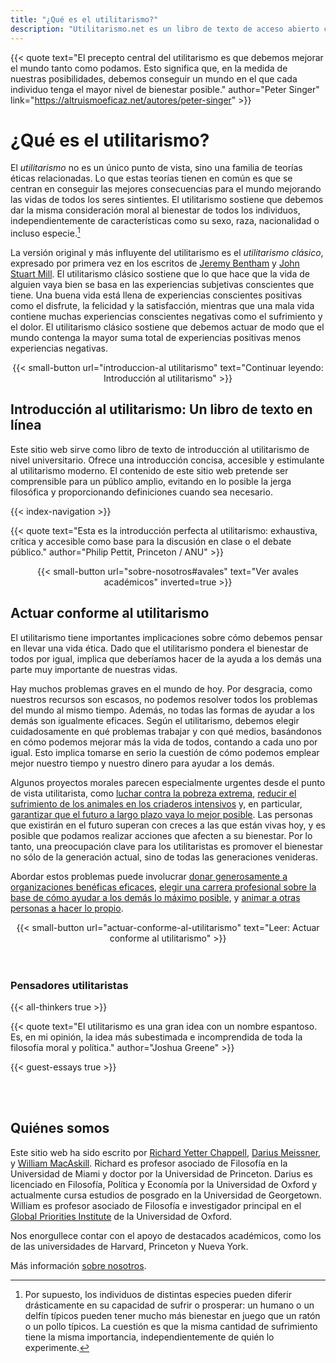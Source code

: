```yaml
---
title: "¿Qué es el utilitarismo?"
description: "Utilitarismo.net es un libro de texto de acceso abierto con ensayos de invitados, guías de estudio y otros recursos"
---
```


<div class="dark-background">

<div class="homepage-center">

{{< quote
     text="El precepto central del utilitarismo es que debemos mejorar el mundo tanto como podamos. Esto significa que, en la medida de nuestras posibilidades, debemos conseguir un mundo en el que cada individuo tenga el mayor nivel de bienestar posible."
     author="Peter Singer"
     link="https://altruismoeficaz.net/autores/peter-singer" >}}

</div>
</div>

<div class="homepage-center">

# ¿Qué es el utilitarismo?

El _utilitarismo_ no es un único punto de vista, sino una familia de teorías éticas relacionadas. Lo que estas teorías tienen en común es que se centran en conseguir las mejores consecuencias para el mundo mejorando las vidas de todos los seres sintientes. El utilitarismo sostiene que debemos dar la misma consideración moral al bienestar de todos los individuos, independientemente de características como su sexo, raza, nacionalidad o incluso especie.[^1]

La versión original y más influyente del utilitarismo es el _utilitarismo clásico_, expresado por primera vez en los escritos de [Jeremy Bentham](https://altruismoeficaz.net/autores/jeremy-bentham) y [John Stuart Mill](https://altruismoeficaz.net/autores/john-stuart-mill). El utilitarismo clásico sostiene que lo que hace que la vida de alguien vaya bien se basa en las experiencias subjetivas conscientes que tiene. Una buena vida está llena de experiencias conscientes positivas como el disfrute, la felicidad y la satisfacción, mientras que una mala vida contiene muchas experiencias conscientes negativas como el sufrimiento y el dolor. El utilitarismo clásico sostiene que debemos actuar de modo que el mundo contenga la mayor suma total de experiencias positivas menos experiencias negativas.

<center>
{{< small-button url="introduccion-al utilitarismo" text="Continuar leyendo: Introducción al utilitarismo" >}}
</center>

</div>

<div class="dark-background">

<div class="homepage-center">

## Introducción al utilitarismo: Un libro de texto en línea

Este sitio web sirve como libro de texto de introducción al utilitarismo de nivel universitario. Ofrece una introducción concisa, accesible y estimulante al utilitarismo moderno. El contenido de este sitio web pretende ser comprensible para un público amplio, evitando en lo posible la jerga filosófica y proporcionando definiciones cuando sea necesario.

{{< index-navigation >}}

{{< quote
     text="Esta es la introducción perfecta al utilitarismo: exhaustiva, crítica y accesible como base para la discusión en clase o el debate público."
     author="Philip Pettit, Princeton / ANU" >}}

<center>
{{< small-button url="sobre-nosotros#avales" text="Ver avales académicos" inverted=true >}}
</center>

</div>
</div>

<div class="homepage-center">

## Actuar conforme al utilitarismo

El utilitarismo tiene importantes implicaciones sobre cómo debemos pensar en llevar una vida ética. Dado que el utilitarismo pondera el bienestar de todos por igual, implica que deberíamos hacer de la ayuda a los demás una parte muy importante de nuestras vidas.

Hay muchos problemas graves en el mundo de hoy. Por desgracia, como nuestros recursos son escasos, no podemos resolver todos los problemas del mundo al mismo tiempo. Además, no todas las formas de ayudar a los demás son igualmente eficaces. Según el utilitarismo, debemos elegir cuidadosamente en qué problemas trabajar y con qué medios, basándonos en cómo podemos mejorar más la vida de todos, contando a cada uno por igual. Esto implica tomarse en serio la cuestión de cómo podemos emplear mejor nuestro tiempo y nuestro dinero para ayudar a los demás.

Algunos proyectos morales parecen especialmente urgentes desde el punto de vista utilitarista, como [luchar contra la pobreza extrema](./actuar-conforme-al-utilitarismo.md#salud-y-desarrollo-globales), [reducir el sufrimiento de los animales en los criaderos intensivos](./actuar-conforme-al-utilitarismo.md#bienestar-animal-en-las-granjas) y, en particular, [garantizar que el futuro a largo plazo vaya lo mejor posible](./actuar-conforme-al-utilitarismo.md#reduccion-del-riesgo-existencial). Las personas que existirán en el futuro superan con creces a las que están vivas hoy, y es posible que podamos realizar acciones que afecten a su bienestar.
Por lo tanto, una preocupación clave para los utilitaristas es promover el bienestar no sólo de la generación actual, sino de todas las generaciones venideras.

Abordar estos problemas puede involucrar [donar generosamente a organizaciones benéficas eficaces](./actuar-conforme-al-utilitarismo.md#donaciones-a-organizaciones-beneficas), [elegir una carrera profesional sobre la base de cómo ayudar a los demás lo máximo posible](./actuar-conforme-al-utilitarismo.md#eleccion-de-carrera-profesional), y [animar a otras personas a hacer lo propio](./actuar-conforme-al-utilitarismo.md#promocion).

<center>
{{< small-button url="actuar-conforme-al-utilitarismo" text="Leer: Actuar conforme al utilitarismo" >}}
</center>

<br>
<br>

### Pensadores utilitaristas

{{< all-thinkers true >}}

</div>

<div class="dark-background">

<div class="homepage-center">

{{< quote
     text="El utilitarismo es una gran idea con un nombre espantoso. Es, en mi opinión, la idea más subestimada e incomprendida de toda la filosofía moral y política."
     author="Joshua Greene" >}}

</div>

</div>

<div class="homepage-center">

{{< guest-essays true >}}

<br>
<br>

## Quiénes somos

Este sitio web ha sido escrito por [Richard Yetter Chappell](http://yetterchappell.net/Richard/), [Darius Meissner](https://www.linkedin.com/in/darius-meissner/), y [William MacAskill](http://www.williammacaskill.com/). Richard es profesor asociado de Filosofía en la Universidad de Miami y doctor por la Universidad de Princeton. Darius es licenciado en Filosofía, Política y Economía por la Universidad de Oxford y actualmente cursa estudios de posgrado en la Universidad de Georgetown. William es profesor asociado de Filosofía e investigador principal en el [Global Priorities Institute](https://globalprioritiesinstitute.org/) de la Universidad de Oxford.

Nos enorgullece contar con el apoyo de destacados académicos, como los de las universidades de Harvard, Princeton y Nueva York.

Más información [sobre nosotros](./sobre-nosotros.md).

</div>

[^1]: Por supuesto, los individuos de distintas especies pueden diferir drásticamente en su capacidad de sufrir o prosperar: un humano o un delfín típicos pueden tener mucho más bienestar en juego que un ratón o un pollo típicos. La cuestión es que la misma cantidad de sufrimiento tiene la misma importancia, independientemente de quién lo experimente.
